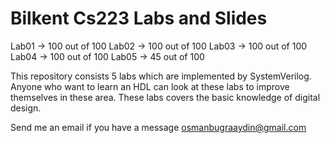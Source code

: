 # Bilkent Cs223 Labs and Slides


Lab01 -> 100 out of 100
Lab02 -> 100 out of 100
Lab03 -> 100 out of 100
Lab04 -> 100 out of 100
Lab05 -> 45 out of 100

This repository consists 5 labs which are implemented by SystemVerilog. Anyone who want to learn an HDL can look at these labs to improve themselves in these area. These labs covers the basic knowledge of digital design.

Send me an email if you have a message osmanbugraaydin@gmail.com
